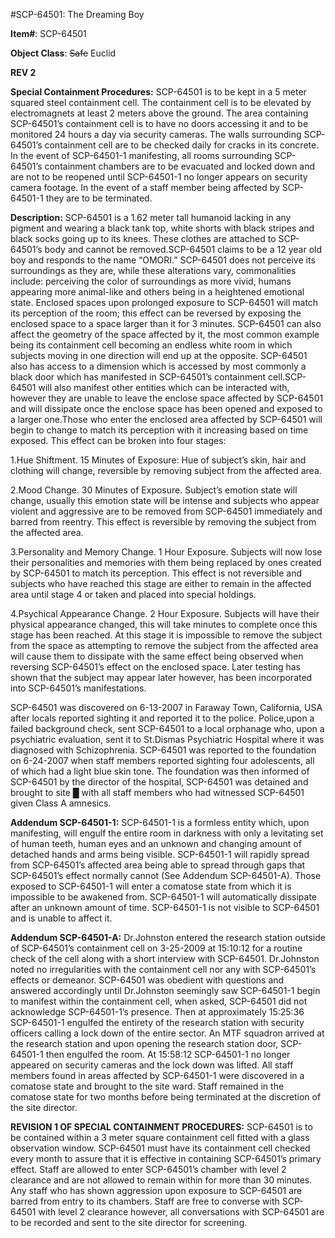 #SCP-64501: The Dreaming Boy

**Item#**: SCP-64501

**Object Class**: ~~Safe~~ Euclid

**REV 2**

**Special Containment Procedures:** SCP-64501 is to be kept in a 5 meter squared steel containment cell. The containment cell is to be elevated by electromagnets at least 2 meters above the ground. The area containing SCP-64501’s containment cell is to have no doors accessing it and to be monitored 24 hours a day via security cameras. The walls surrounding SCP-64501’s containment cell are to be checked daily for cracks in its concrete. In the event of SCP-64501-1 manifesting, all rooms surrounding SCP-64501’s containment chambers are to be evacuated and locked down and are not to be reopened until SCP-64501-1 no longer appears on security camera footage. In the event of a staff member being affected by SCP-64501-1 they are to be terminated.

**Description:** SCP-64501 is a 1.62 meter tall humanoid lacking in any pigment and wearing a black tank top, white shorts with black stripes and black socks going up to its knees. These clothes are attached to SCP-64501’s body and cannot be removed.SCP-64501 claims to be a 12 year old boy and responds to the name “OMORI.” SCP-64501 does not perceive its surroundings as they are, while these alterations vary, commonalities include: perceiving the color of surroundings as more vivid, humans appearing more animal-like and others being in a heightened emotional state. Enclosed spaces upon prolonged exposure to SCP-64501 will match its perception of the room; this effect can be reversed by exposing the enclosed space to a space larger than it for 3 minutes. SCP-64501 can also affect the geometry of the space affected by it, the most common example being its containment cell becoming an endless white room in which subjects moving in one direction will end up at the opposite. SCP-64501 also has access to a dimension which is accessed by most commonly a black door which has manifested in SCP-64501’s containment cell.SCP-64501 will also manifest other entities which can be interacted with, however they are unable to leave the enclose space affected by SCP-64501 and will dissipate once the enclose space has been opened and exposed to a larger one.Those who enter the enclosed area affected by SCP-64501 will begin to change to match its perception with it increasing based on time exposed. This effect can be broken into four stages: 
    
1.Hue Shiftment. 15 Minutes of Exposure: Hue of subject’s skin, hair and clothing will change, reversible by removing subject from the affected area.


2.Mood Change. 30 Minutes of Exposure. Subject’s emotion state will change, usually this emotion state will be intense and subjects who appear violent and aggressive are to be removed from SCP-64501 immediately and barred from reentry. This effect is reversible by removing the subject from the affected area.


3.Personality and Memory Change. 1 Hour Exposure. Subjects will now lose their personalities and memories with them being replaced by ones created by SCP-64501 to match its perception. This effect is not reversible and subjects who have reached this stage are either to remain in the affected area until stage 4 or taken and placed into special holdings.

4.Psychical Appearance Change. 2 Hour Exposure. Subjects will have their physical appearance changed, this will take minutes to complete once this stage has been reached.  At this stage it is impossible to remove the subject from the space as attempting to remove the subject from the affected area will cause them to dissipate with the same effect being observed when reversing SCP-64501’s effect on the enclosed space. Later testing has shown that the subject may appear later however, has been incorporated into SCP-64501’s manifestations.

SCP-64501 was discovered on 6-13-2007 in Faraway Town, California, USA after locals reported sighting it and reported it to the police. Police,upon a failed background check, sent SCP-64501 to a local orphanage who, upon a psychiatric evaluation, sent it to St.Dismas Psychiatric Hospital where it was diagnosed with Schizophrenia. SCP-64501 was reported to the foundation on 6-24-2007 when staff members reported sighting four adolescents, all of which had a light blue skin tone. The foundation was then informed of SCP-64501 by the director of the hospital, SCP-64501 was detained and brought to site █ with all staff members who had witnessed SCP-64501 given Class A amnesics.

**Addendum SCP-64501-1:** SCP-64501-1 is a formless entity which, upon manifesting, will engulf the entire room in darkness with only a levitating set of human teeth, human eyes and an unknown and changing amount of detached hands and arms being visible. SCP-64501-1 will rapidly spread from SCP-64501’s affected area being able to spread through gaps that SCP-64501’s effect normally cannot (See Addendum SCP-64501-A). Those exposed to SCP-64501-1 will enter a comatose state from which it is impossible to be awakened from. SCP-64501-1 will automatically dissipate after an unknown amount of time. SCP-64501-1 is not visible to SCP-64501 and is unable to affect it.

**Addendum SCP-64501-A:** Dr.Johnston entered the research station outside of SCP-64501’s containment cell on 3-25-2009 at 15:10:12 for a routine check of the cell along with a short interview with SCP-64501. Dr.Johnston noted no irregularities with the containment cell nor any with SCP-64501’s effects or demeanor. SCP-64501    was obedient with questions and answered accordingly until Dr.Johnston seemingly saw SCP-64501-1 begin to manifest within the containment cell, when asked, SCP-64501 did not acknowledge SCP-64501-1’s presence. Then at approximately 15:25:36 SCP-64501-1 engulfed the entirety of the research station with security officers calling a lock down of the entire sector. An MTF squadron arrived at the research station and upon opening the research station door, SCP-64501-1 then engulfed the room. At 15:58:12 SCP-64501-1 no longer appeared on security cameras and the lock down was lifted. All staff members found in areas affected by SCP-64501-1 were discovered in a comatose state and brought to the site ward. Staff remained in the comatose state for two months before being terminated at the discretion of the site director.

**REVISION 1 OF SPECIAL CONTAINMENT PROCEDURES:**
SCP-64501 is to be contained within a 3 meter square containment cell fitted with a glass observation window. SCP-64501 must have its containment cell checked every month to assure that it is effective in containing SCP-64501’s primary effect. Staff are allowed to enter SCP-64501’s chamber with level 2 clearance and are not allowed to remain within for more than 30 minutes. Any staff who has shown aggression upon exposure to SCP-64501 are barred from entry to its chambers. Staff are free to converse with SCP-64501 with level 2 clearance however, all conversations with SCP-64501 are to be recorded and sent to the site director for screening.
